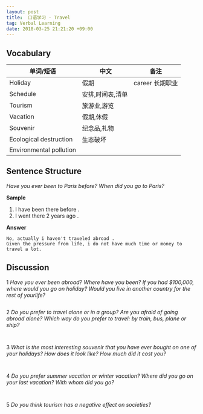 ```yaml
---
layout: post
title:  口语学习 - Travel
tag: Verbal Learning
date: 2018-03-25 21:21:20 +09:00
---
```


## Vocabulary


| 单词/短语 |  中文 | 备注 |
| --- | --- | --- |
| Holiday  | 假期 | career 长期职业 |
| Schedule | 安排,时间表,清单 | |
| Tourism | 旅游业,游览 | |
| Vacation | 假期,休假 | |
| Souvenir | 纪念品,礼物 | |
| Ecological destruction | 生态破坏 ||
| Environmental pollution |||



## Sentence Structure 

>
*Have you ever been to Paris before?* 
*When did you go to Paris?*

**Sample**

1. I have been there before . 
2. I went there 2 years ago . 

**Answer**

```
No, actually i haven't traveled abroad . 
Given the pressure from life, i do not have much time or money to travel a lot. 
```

## Discussion 

1 *Have you ever been abroad? Where have you been? If you had $100,000, where
would you go on holiday? Would you live in another country for the rest of yourlife?*

```

```

2 *Do you prefer to travel alone or in a group? Are you afraid of going abroad alone? Which way do
you prefer to travel: by train, bus, plane or ship?*

```
 
```

3 *What is the most interesting souvenir that you have ever bought on one of your
holidays? How does it look like? How much did it cost you?*

```
  
```


4 *Do you prefer summer vacation or winter vacation? Where did you go on your last
vacation? With whom did you go?*

```
  
```

5 *Do you think tourism has a negative effect on societies?*

```

```





